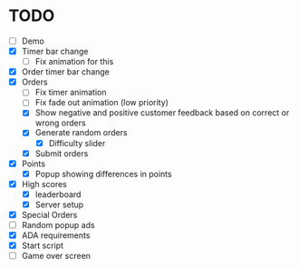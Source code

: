 # TODO

- [ ] Demo
- [x] Timer bar change
  - [ ] Fix animation for this
- [x] Order timer bar change
- [x] Orders
  - [ ] Fix timer animation
  - [ ] Fix fade out animation (low priority)
  - [x] Show negative and positive customer feedback based on correct or wrong orders
  - [x] Generate random orders
    - [x] Difficulty slider 
  - [x] Submit orders
- [x] Points
  - [x] Popup showing differences in points
- [x] High scores
  - [x] leaderboard
  - [x] Server setup
- [x] Special Orders
- [ ] Random popup ads
- [x] ADA requirements
- [x] Start script
- [ ] Game over screen
